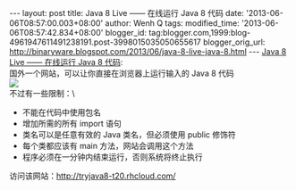 --- layout: post title: Java 8 Live —— 在线运行 Java 8 代码 date:
'2013-06-06T08:57:00.003+08:00' author: Wenh Q tags: modified\_time:
'2013-06-06T08:57:42.834+08:00' blogger\_id:
tag:blogger.com,1999:blog-4961947611491238191.post-3998015035050655617
blogger\_orig\_url:
http://binaryware.blogspot.com/2013/06/java-8-live-java-8.html --- [Java
8 Live —— 在线运行 Java 8
代码](http://www.oschina.net/news/41156/java-8-live):\
国外一个网站，可以让你直接在浏览器上运行输入的 Java 8 代码\
![](http://static.oschina.net/uploads/space/2013/0606/063608_2Leq_12.png)\
不过有一些限制：\

-   不能在代码中使用包名
-   增加所需的所有 import 语句
-   类名可以是任意有效的 Java 类名，但必须使用 public 修饰符
-   每个类都应该有 main 方法，网站会调用这个方法
-   程序必须在一分钟内结束运行，否则系统将终止执行

访问该网站：<http://tryjava8-t20.rhcloud.com/>
